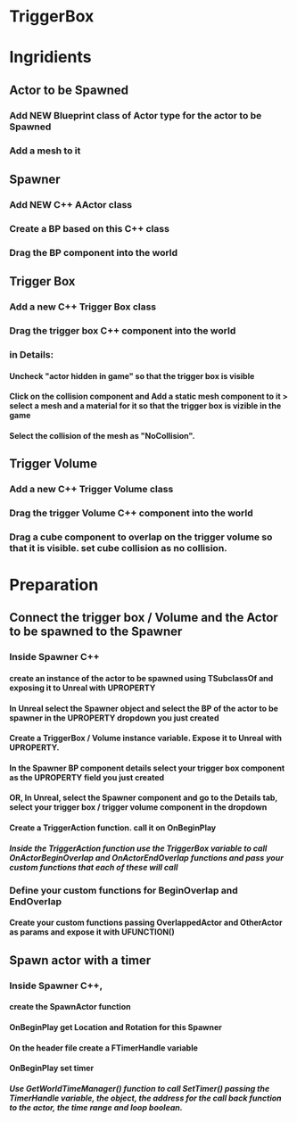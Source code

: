 # TriggerBox

# Ingridients

## Actor to be Spawned
### Add NEW Blueprint class of Actor type for the actor to be Spawned
### Add a mesh to it

## Spawner
### Add NEW C++ AActor class
### Create a BP based on this C++ class
### Drag the BP component into the world

## Trigger Box
### Add a new C++ Trigger Box class
### Drag the trigger box C++ component into the world
### in Details:
#### Uncheck "actor hidden in game" so that the trigger box is visible
#### Click on the collision component and Add a static mesh component to it > select a mesh and a material for it so that the trigger box is vizible in the game
#### Select the collision of the mesh as "NoCollision".

## Trigger Volume
### Add a new C++ Trigger Volume class
### Drag the trigger Volume C++ component into the world
### Drag a cube component to overlap on the trigger volume so that it is visible. set cube collision as no collision.

# Preparation

## Connect the trigger box / Volume and the Actor to be spawned to the Spawner

### Inside Spawner C++
#### create an instance of the actor to be spawned using TSubclassOf<type> and exposing it to Unreal with UPROPERTY
#### In Unreal select the Spawner object and select the BP of the actor to be spawner in the UPROPERTY dropdown you just created
#### Create a TriggerBox / Volume instance variable. Expose it to Unreal with UPROPERTY. 
#### In the Spawner BP component details select your trigger box component as the UPROPERTY field you just created
#### OR, In Unreal, select the Spawner component and go to the Details tab, select your trigger box / trigger volume component in the dropdown
  
#### Create a TriggerAction function. call it on OnBeginPlay
##### Inside the TriggerAction function use the TriggerBox variable to call OnActorBeginOverlap and OnActorEndOverlap functions and pass your custom functions that each of these will call

### Define your custom functions for BeginOverlap and EndOverlap
#### Create your custom functions passing OverlappedActor and OtherActor as params and expose it with UFUNCTION()
  
## Spawn actor with a timer

### Inside Spawner C++,
#### create the SpawnActor function
#### OnBeginPlay get Location and Rotation for this Spawner
#### On the header file create a FTimerHandle variable
#### OnBeginPlay set timer
  ##### Use GetWorldTimeManager() function to call SetTimer() passing the TimerHandle variable, the object, the address for the call back function to the actor, the time range and loop boolean. 

